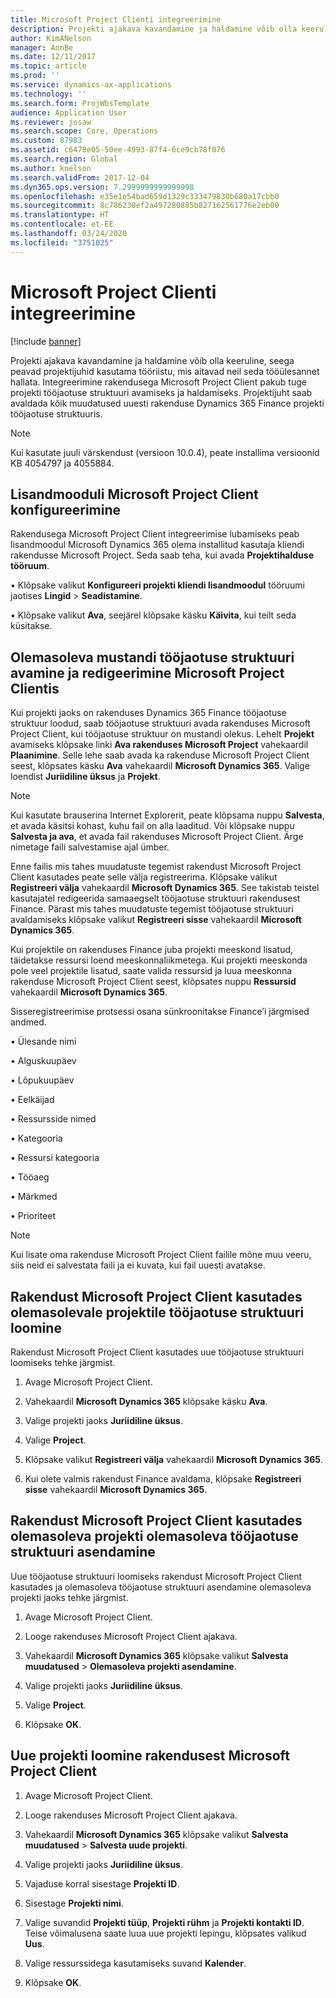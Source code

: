 ```yaml
---
title: Microsoft Project Clienti integreerimine
description: Projekti ajakava kavandamine ja haldamine võib olla keeruline, seega peavad projektijuhid kasutama tööriistu, mis aitavad neil seda tööülesannet hallata. Integreerimine rakendusega Microsoft Project Client pakub tuge projekti tööjaotuse struktuuri avamiseks ja haldamiseks.
author: KimANelson
manager: AnnBe
ms.date: 12/11/2017
ms.topic: article
ms.prod: ''
ms.service: dynamics-ax-applications
ms.technology: ''
ms.search.form: ProjWbsTemplate
audience: Application User
ms.reviewer: josaw
ms.search.scope: Core, Operations
ms.custom: 87983
ms.assetid: c6478e05-50ee-4993-87f4-6ce9cb78f076
ms.search.region: Global
ms.author: knelson
ms.search.validFrom: 2017-12-04
ms.dyn365.ops.version: 7.2999999999999998
ms.openlocfilehash: e35e1e54bad659d1329c333479830b680a17cbb0
ms.sourcegitcommit: 8c786230ef2a497280885b827162561776e2eb00
ms.translationtype: HT
ms.contentlocale: et-EE
ms.lasthandoff: 03/24/2020
ms.locfileid: "3751025"
---
```

# <a name="microsoft-project-client-integration"></a>Microsoft Project Clienti integreerimine

[!include [banner](../includes/banner.md)]

Projekti ajakava kavandamine ja haldamine võib olla keeruline, seega peavad projektijuhid kasutama tööriistu, mis aitavad neil seda tööülesannet hallata. Integreerimine rakendusega Microsoft Project Client pakub tuge projekti tööjaotuse struktuuri avamiseks ja haldamiseks. Projektijuht saab avaldada kõik muudatused uuesti rakenduse Dynamics 365 Finance projekti tööjaotuse struktuuris.

> [!NOTE]
> Kui kasutate juuli värskendust (versioon 10.0.4), peate installima versioonid KB 4054797 ja 4055884.

## <a name="configure-the-microsoft-project-client-add-in"></a>Lisandmooduli Microsoft Project Client konfigureerimine
Rakendusega Microsoft Project Client integreerimise lubamiseks peab lisandmoodul Microsoft Dynamics 365 olema installitud kasutaja kliendi rakendusse Microsoft Project. Seda saab teha, kui avada **Projektihalduse tööruum**.

•   Klõpsake valikut **Konfigureeri projekti kliendi lisandmoodul** tööruumi jaotises **Lingid** > **Seadistamine**.

•   Klõpsake valikut **Ava**, seejärel klõpsake käsku **Käivita**, kui teilt seda küsitakse.

## <a name="open-and-edit-an-existing-draft-work-breakdown-structure-in-microsoft-project-client"></a>Olemasoleva mustandi tööjaotuse struktuuri avamine ja redigeerimine Microsoft Project Clientis
Kui projekti jaoks on rakenduses Dynamics 365 Finance tööjaotuse struktuur loodud, saab tööjaotuse struktuuri avada rakenduses Microsoft Project Client, kui tööjaotuse struktuur on mustandi olekus. Lehelt **Projekt** avamiseks klõpsake linki **Ava rakenduses Microsoft Project** vahekaardil **Plaanimine**. Selle lehe saab avada ka rakenduse Microsoft Project Client seest, klõpsates käsku **Ava** vahekaardil **Microsoft Dynamics 365**. Valige loendist **Juriidiline üksus** ja **Projekt**.

> [!NOTE]
> Kui kasutate brauserina Internet Explorerit, peate klõpsama nuppu **Salvesta**, et avada käsitsi kohast, kuhu fail on alla laaditud. Või klõpsake nuppu **Salvesta ja ava**, et avada fail rakenduses Microsoft Project Client. Ärge nimetage faili salvestamise ajal ümber.

Enne failis mis tahes muudatuste tegemist rakendust Microsoft Project Client kasutades peate selle välja registreerima. Klõpsake valikut **Registreeri välja** vahekaardil **Microsoft Dynamics 365**. See takistab teistel kasutajatel redigeerida samaaegselt tööjaotuse struktuuri rakendusest Finance. Pärast mis tahes muudatuste tegemist tööjaotuse struktuuri avaldamiseks klõpsake valikut **Registreeri sisse** vahekaardil **Microsoft Dynamics 365**.

Kui projektile on rakenduses Finance juba projekti meeskond lisatud, täidetakse ressursi loend meeskonnaliikmetega. Kui projekti meeskonda pole veel projektile lisatud, saate valida ressursid ja luua meeskonna rakenduse Microsoft Project Client seest, klõpsates nuppu **Ressursid** vahekaardil **Microsoft Dynamics 365**. 

Sisseregistreerimise protsessi osana sünkroonitakse Finance’i järgmised andmed.

•   Ülesande nimi

•   Alguskuupäev

•   Lõpukuupäev

•   Eelkäijad

•   Ressursside nimed

•   Kategooria

•   Ressursi kategooria

•   Tööaeg

•   Märkmed

•   Prioriteet

> [!NOTE]
> Kui lisate oma rakenduse Microsoft Project Client failile mõne muu veeru, siis neid ei salvestata faili ja ei kuvata, kui fail uuesti avatakse.

## <a name="create-the-work-breakdown-structure-for-an-existing-project-using-microsoft-project-client"></a>Rakendust Microsoft Project Client kasutades olemasolevale projektile tööjaotuse struktuuri loomine
Rakendust Microsoft Project Client kasutades uue tööjaotuse struktuuri loomiseks tehke järgmist.


1.  Avage Microsoft Project Client.

2.  Vahekaardil **Microsoft Dynamics 365** klõpsake käsku **Ava**.

3.  Valige projekti jaoks **Juriidiline üksus**.

4.  Valige **Project**.

5.  Klõpsake valikut **Registreeri välja** vahekaardil **Microsoft Dynamics 365**.

6.  Kui olete valmis rakendust Finance avaldama, klõpsake **Registreeri sisse** vahekaardil **Microsoft Dynamics 365**.

## <a name="replace-the-existing-work-breakdown-structure-for-an-existing-project-using-microsoft-project-client"></a>Rakendust Microsoft Project Client kasutades olemasoleva projekti olemasoleva tööjaotuse struktuuri asendamine
Uue tööjaotuse struktuuri loomiseks rakendust Microsoft Project Client kasutades ja olemasoleva tööjaotuse struktuuri asendamine olemasoleva projekti jaoks tehke järgmist.

1.  Avage Microsoft Project Client.

2.  Looge rakenduses Microsoft Project Client ajakava.

3.  Vahekaardil **Microsoft Dynamics 365** klõpsake valikut **Salvesta muudatused** > **Olemasoleva projekti asendamine**.

4.  Valige projekti jaoks **Juriidiline üksus**.

5.  Valige **Project**.

6.  Klõpsake **OK**.

## <a name="create-a-new-project-from-within-microsoft-project-client"></a>Uue projekti loomine rakendusest Microsoft Project Client


1.  Avage Microsoft Project Client.

2.  Looge rakenduses Microsoft Project Client ajakava.

3.  Vahekaardil **Microsoft Dynamics 365** klõpsake valikut **Salvesta muudatused** > **Salvesta uude projekti**.

4.  Valige projekti jaoks **Juriidiline üksus**.

5.  Vajaduse korral sisestage **Projekti ID**.

6.  Sisestage **Projekti nimi**.

7.  Valige suvandid **Projekti tüüp**, **Projekti rühm** ja **Projekti kontakti ID**. Teise võimalusena saate luua uue projekti lepingu, klõpsates valikud **Uus**.

8.  Valige ressurssidega kasutamiseks suvand **Kalender**.

11. Klõpsake **OK**.
